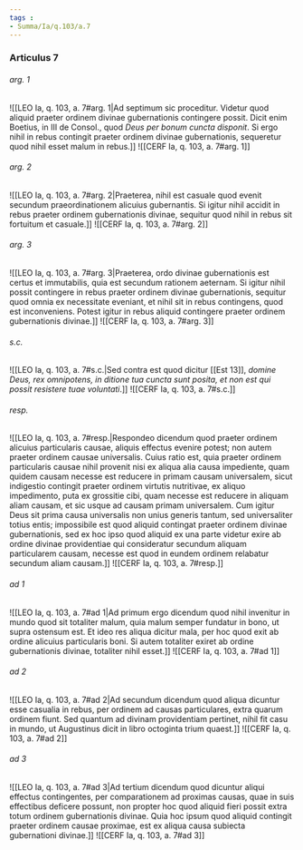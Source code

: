 ```yaml
---
tags : 
- Summa/Ia/q.103/a.7
---
```


### Articulus 7

###### arg. 1
![[LEO Ia, q. 103, a. 7#arg. 1|Ad septimum sic proceditur. Videtur quod aliquid praeter ordinem divinae gubernationis contingere possit. Dicit enim Boetius, in III de Consol., quod *Deus per bonum cuncta disponit*. Si ergo nihil in rebus contingit praeter ordinem divinae gubernationis, sequeretur quod nihil esset malum in rebus.]]
![[CERF Ia, q. 103, a. 7#arg. 1]]

###### arg. 2
![[LEO Ia, q. 103, a. 7#arg. 2|Praeterea, nihil est casuale quod evenit secundum praeordinationem alicuius gubernantis. Si igitur nihil accidit in rebus praeter ordinem gubernationis divinae, sequitur quod nihil in rebus sit fortuitum et casuale.]]
![[CERF Ia, q. 103, a. 7#arg. 2]]

###### arg. 3
![[LEO Ia, q. 103, a. 7#arg. 3|Praeterea, ordo divinae gubernationis est certus et immutabilis, quia est secundum rationem aeternam. Si igitur nihil possit contingere in rebus praeter ordinem divinae gubernationis, sequitur quod omnia ex necessitate eveniant, et nihil sit in rebus contingens, quod est inconveniens. Potest igitur in rebus aliquid contingere praeter ordinem gubernationis divinae.]]
![[CERF Ia, q. 103, a. 7#arg. 3]]

###### s.c.
![[LEO Ia, q. 103, a. 7#s.c.|Sed contra est quod dicitur [[Est 13]], *domine Deus, rex omnipotens, in ditione tua cuncta sunt posita, et non est qui possit resistere tuae voluntati*.]]
![[CERF Ia, q. 103, a. 7#s.c.]]

###### resp.
![[LEO Ia, q. 103, a. 7#resp.|Respondeo dicendum quod praeter ordinem alicuius particularis causae, aliquis effectus evenire potest; non autem praeter ordinem causae universalis. Cuius ratio est, quia praeter ordinem particularis causae nihil provenit nisi ex aliqua alia causa impediente, quam quidem causam necesse est reducere in primam causam universalem, sicut indigestio contingit praeter ordinem virtutis nutritivae, ex aliquo impedimento, puta ex grossitie cibi, quam necesse est reducere in aliquam aliam causam, et sic usque ad causam primam universalem. Cum igitur Deus sit prima causa universalis non unius generis tantum, sed universaliter totius entis; impossibile est quod aliquid contingat praeter ordinem divinae gubernationis, sed ex hoc ipso quod aliquid ex una parte videtur exire ab ordine divinae providentiae qui consideratur secundum aliquam particularem causam, necesse est quod in eundem ordinem relabatur secundum aliam causam.]]
![[CERF Ia, q. 103, a. 7#resp.]]

###### ad 1
![[LEO Ia, q. 103, a. 7#ad 1|Ad primum ergo dicendum quod nihil invenitur in mundo quod sit totaliter malum, quia malum semper fundatur in bono, ut supra ostensum est. Et ideo res aliqua dicitur mala, per hoc quod exit ab ordine alicuius particularis boni. Si autem totaliter exiret ab ordine gubernationis divinae, totaliter nihil esset.]]
![[CERF Ia, q. 103, a. 7#ad 1]]

###### ad 2
![[LEO Ia, q. 103, a. 7#ad 2|Ad secundum dicendum quod aliqua dicuntur esse casualia in rebus, per ordinem ad causas particulares, extra quarum ordinem fiunt. Sed quantum ad divinam providentiam pertinet, nihil fit casu in mundo, ut Augustinus dicit in libro octoginta trium quaest.]]
![[CERF Ia, q. 103, a. 7#ad 2]]

###### ad 3
![[LEO Ia, q. 103, a. 7#ad 3|Ad tertium dicendum quod dicuntur aliqui effectus contingentes, per comparationem ad proximas causas, quae in suis effectibus deficere possunt, non propter hoc quod aliquid fieri possit extra totum ordinem gubernationis divinae. Quia hoc ipsum quod aliquid contingit praeter ordinem causae proximae, est ex aliqua causa subiecta gubernationi divinae.]]
![[CERF Ia, q. 103, a. 7#ad 3]]

